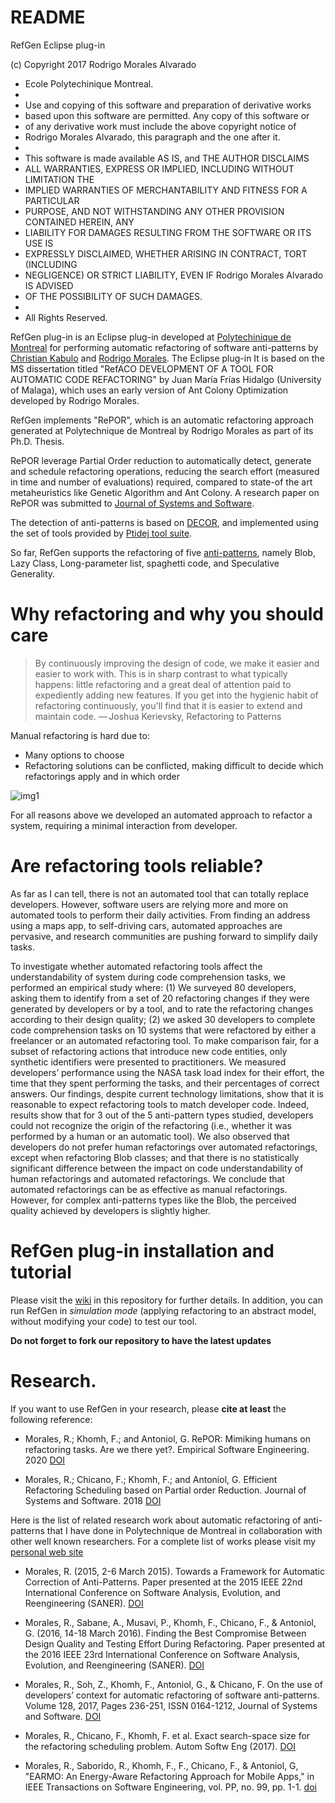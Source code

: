 # README #

RefGen Eclipse plug-in

(c) Copyright 2017 Rodrigo Morales Alvarado
 * Ecole Polytechinique Montreal.
 * 
 * Use and copying of this software and preparation of derivative works
 * based upon this software are permitted. Any copy of this software or
 * of any derivative work must include the above copyright notice of
 * Rodrigo Morales Alvarado, this paragraph and the one after it.
 * 
 * This software is made available AS IS, and THE AUTHOR DISCLAIMS
 * ALL WARRANTIES, EXPRESS OR IMPLIED, INCLUDING WITHOUT LIMITATION THE
 * IMPLIED WARRANTIES OF MERCHANTABILITY AND FITNESS FOR A PARTICULAR
 * PURPOSE, AND NOT WITHSTANDING ANY OTHER PROVISION CONTAINED HEREIN, ANY
 * LIABILITY FOR DAMAGES RESULTING FROM THE SOFTWARE OR ITS USE IS
 * EXPRESSLY DISCLAIMED, WHETHER ARISING IN CONTRACT, TORT (INCLUDING
 * NEGLIGENCE) OR STRICT LIABILITY, EVEN IF Rodrigo Morales Alvarado IS ADVISED
 * OF THE POSSIBILITY OF SUCH DAMAGES.
 * 
 * All Rights Reserved.
 
RefGen plug-in is an Eclipse plug-in developed at [Polytechinique de Montreal](http://www.polymtl.ca) for performing automatic refactoring of software anti-patterns by [Christian Kabulo](https://github.com/cypherkhris) and [Rodrigo Morales](https://moar82.github.io/).  The Eclipse plug-in It is based on the MS dissertation titled "RefACO DEVELOPMENT OF A TOOL FOR AUTOMATIC CODE REFACTORING" by Juan María Frías Hidalgo (University of Malaga), which uses an early version of Ant Colony Optimization developed by Rodrigo Morales.

RefGen implements "RePOR", which is an automatic refactoring approach generated at Polytechnique de Montreal by Rodrigo Morales as part of its Ph.D. Thesis.

RePOR leverage Partial Order reduction to automatically detect, generate  and schedule refactoring operations, reducing the search effort (measured in time and number of evaluations) required, compared to state-of the art metaheuristics like Genetic Algorithm and Ant Colony. A research paper on RePOR was submitted to [Journal of Systems and Software](https://www.sciencedirect.com/science/article/pii/S0164121218301523).

The detection of anti-patterns is based on [DECOR](http://ieeexplore.ieee.org/abstract/document/5196681/),  and implemented using the set of tools provided by [Ptidej tool suite](http://wiki.ptidej.net/).

So far, RefGen supports the refactoring of five [anti-patterns](http://www.swat.polymtl.ca/rmorales/Antipatterns_definitions.html), namely Blob, Lazy Class, Long-parameter list, spaghetti code, and Speculative Generality.
 
# Why refactoring and why you should care
> By continuously improving the design of code, we make it easier and easier to work with. This is in sharp contrast to what typically happens: little refactoring and a great deal of attention paid to expediently adding new features. If you get into the hygienic habit of refactoring continuously, you'll find that it is easier to extend and maintain code.
> — Joshua Kerievsky, Refactoring to Patterns

Manual refactoring is hard due to:
* Many options to choose
* Refactoring solutions can be conflicted, making difficult to decide which refactorings apply and in which order

![img1](http://swat.polymtl.ca/rmorales/many_choices.png "Different possibilities to move a method between two classes in Android app")

For all reasons above we developed an automated approach to refactor a system, requiring a minimal interaction from developer.

# Are refactoring tools reliable?

As far as I can tell, there is not an automated tool that can totally replace developers.  However, software users are relying more and more on automated tools to perform their daily activities.  From finding an address using a maps app, to self-driving cars, automated approaches are pervasive, and research communities are pushing forward to simplify daily tasks.

To investigate whether automated refactoring tools affect the understandability of system during code comprehension tasks, we performed an empirical study where: (1) We surveyed 80 developers, asking them to identify from a set of 20 refactoring changes if they were generated by developers or by a tool, and to rate the refactoring changes according to their design quality; (2) we asked 30 developers to complete code comprehension tasks on 10 systems that were refactored by either a freelancer or an automated refactoring tool. To make comparison fair, for a subset of refactoring actions that introduce new code entities, only synthetic identifiers were presented to practitioners. We measured developers’ performance using the NASA task load index for their effort, the time that they spent performing the tasks, and their percentages of correct answers. Our findings, despite current technology limitations, show that it is reasonable to expect refactoring tools to match developer code. Indeed, results show that for 3 out of the 5 anti-pattern types studied, developers could not recognize the origin of the refactoring (i.e., whether it was performed by a human or an automatic tool). We also observed that developers do not prefer human refactorings over automated refactorings, except when refactoring Blob classes; and that there is no statistically significant difference between the impact on code understandability of human refactorings and automated refactorings. We conclude that automated refactorings can be as effective as manual refactorings. However, for complex anti-patterns types like the Blob, the perceived quality achieved by developers is slightly higher.


# RefGen plug-in installation and tutorial
Please visit the [wiki](https://github.com/moar82/RefGen/wiki) in this repository for further details.
In addition, you can run RefGen in *simulation mode* (applying refactoring to an abstract model, without modifying your code) to test our tool. 

**Do not forget to fork our repository to have the latest updates**
 
#  Research.
 
 If you want to use RefGen in your research, please **cite at least** the following reference:
 
  - Morales, R.; Khomh, F.; and Antoniol, G. RePOR: Mimiking humans on refactoring tasks. Are we there yet?.  Empirical Software Engineering. 2020
 [DOI](https://doi.org/10.1007/s10664-020-09826-7)
  
 - Morales, R.; Chicano, F.; Khomh, F.; and Antoniol, G. Efficient Refactoring Scheduling based on Partial order Reduction.  Journal of Systems and Software. 2018
 [DOI](https://doi.org/10.1016/j.jss.2018.07.076)
 
  Here is the list of  related research work about automatic refactoring of anti-patterns that I have done in Polytechnique de Montreal in collaboration with other well known researchers.  For a complete list of works please visit my [personal web site](https://moar82.github.io/#portfolio)
 
- Morales, R. (2015, 2-6 March 2015). Towards a Framework for Automatic Correction of Anti-Patterns. Paper presented at the 2015 IEEE 22nd International Conference on Software Analysis, Evolution, and Reengineering (SANER).
[DOI](https://doi.org/10.1109/SANER.2015.7081891)

- Morales, R., Sabane, A., Musavi, P., Khomh, F., Chicano, F., & Antoniol, G. (2016, 14-18 March 2016). Finding the Best Compromise Between Design Quality and Testing Effort During Refactoring. Paper presented at the 2016 IEEE 23rd International Conference on Software Analysis, Evolution, and Reengineering (SANER).
[DOI](https://doi.org/10.1109/SANER.2016.23)
 
- Morales, R., Soh, Z., Khomh, F., Antoniol, G., & Chicano, F. On the use of developers’ context for automatic refactoring of software anti-patterns. Volume 128, 2017, Pages 236-251, ISSN 0164-1212, Journal of Systems and Software. 
[DOI](https://doi.org/10.1016/j.jss.2016.05.042)

- Morales, R., Chicano, F., Khomh, F. et al. Exact search-space size for the refactoring scheduling problem.  Autom Softw Eng (2017). 
 [DOI](https://doi.org/10.1007/s10515-017-0213-6)
 
- Morales, R., Saborido, R.,  Khomh, F., F., Chicano, F., & Antoniol, G, "EARMO: An Energy-Aware Refactoring Approach for Mobile Apps," in IEEE Transactions on Software Engineering, vol. PP, no. 99, pp. 1-1.
[doi](https://doi.org/10.1109/TSE.2017.2757486)
